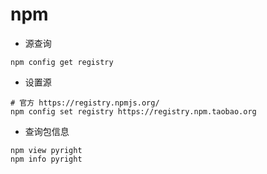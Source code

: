 # npm

- 源查询
```shell
npm config get registry
```

- 设置源
```shell
# 官方 https://registry.npmjs.org/
npm config set registry https://registry.npm.taobao.org
```

- 查询包信息
```shell
npm view pyright
npm info pyright
```

